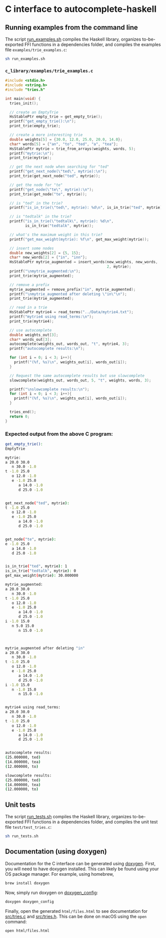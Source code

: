 # C interface to autocomplete-haskell

## Running examples from the command line

The script [run_examples.sh](run_examples.sh) compiles the Haskell library, organizes to-be-exported FFI functions in a dependencies folder, and compiles the examples file `examples/trie_examples.c`: 

```zsh
sh run_examples.sh
```

### `c_library/examples/trie_examples.c`

```c
#include <stdio.h>
#include <string.h>
#include "tries.h"

int main(void) {
  tries_init();

  // create an EmptyTrie
  HsStablePtr empty_trie = get_empty_trie();
  printf("get_empty_trie():\n");
  print_trie(empty_trie);

  // create a more interesting trie
  double weights[5] = {30.0, 12.0, 25.0, 20.0, 14.0};
  char* words[5] = {"an", "to", "ted", "a", "tea"};
  HsStablePtr mytrie = trie_from_arrays(weights, words, 5);
  printf("mytrie:\n");
  print_trie(mytrie);

  // get the next node when searching for "ted"
  printf("get_next_node(\"ted\", mytrie):\n");
  print_trie(get_next_node("ted", mytrie));

  // get the node for "te"
  printf("get_node(\"te\", mytrie):\n");
  print_trie(get_node("te", mytrie));

  // is "ted" in the trie?
  printf("is_in_trie(\"ted\", mytrie): %d\n", is_in_trie("ted", mytrie));

  // is "tedtalk" in the trie?
  printf("is_in_trie(\"tedtalk\", mytrie): %d\n",
         is_in_trie("tedtalk", mytrie));

  // what's the maximum weight in this trie?
  printf("get_max_weight(mytrie): %f\n", get_max_weight(mytrie));

  // insert some nodes
  double new_weights[2] = {5, 15};
  char* new_words[2] = {"in", "inn"};
  HsStablePtr mytrie_augmented = insert_words(new_weights, new_words,
                                              2, mytrie);
  printf("\nmytrie_augmented:\n");
  print_trie(mytrie_augmented);

  // remove a prefix
  mytrie_augmented = remove_prefix("in", mytrie_augmented);
  printf("\nmytrie_augmented after deleting \"in\"\n");
  print_trie(mytrie_augmented);

  // read in a trie
  HsStablePtr mytrie4 = read_terms("../Data/mytrie4.txt");
  printf("mytrie4 using read_terms:\n");
  print_trie(mytrie4);

  // use autocomplete
  double weights_out[3];
  char* words_out[3];
  autocomplete(weights_out, words_out, "t", mytrie4, 3);
  printf("autocomplete results:\n");

  for (int i = 0; i < 3; i++){
    printf("(%f, %s)\n", weights_out[i], words_out[i]);
  }

  // Request the same autocomplete results but use slowcomplete
  slowcomplete(weights_out, words_out, 5, "t", weights, words, 3);

  printf("\nslowcomplete results:\n");
  for (int i = 0; i < 3; i++){
    printf("(%f, %s)\n", weights_out[i], words_out[i]);
  }

  tries_end();
  return 0;
}
```

### Expected output from the above C program:

```zsh
get_empty_trie():
EmptyTrie

mytrie:
a 20.0 30.0
   n 30.0 -1.0
t -1.0 25.0
   o 12.0 -1.0
   e -1.0 25.0
      a 14.0 -1.0
      d 25.0 -1.0


get_next_node("ted", mytrie):
t -1.0 25.0
   o 12.0 -1.0
   e -1.0 25.0
      a 14.0 -1.0
      d 25.0 -1.0


get_node("te", mytrie):
e -1.0 25.0
   a 14.0 -1.0
   d 25.0 -1.0


is_in_trie("ted", mytrie): 1
is_in_trie("tedtalk", mytrie): 0
get_max_weight(mytrie): 30.000000

mytrie_augmented:
a 20.0 30.0
   n 30.0 -1.0
t -1.0 25.0
   o 12.0 -1.0
   e -1.0 25.0
      a 14.0 -1.0
      d 25.0 -1.0
i -1.0 15.0
   n 5.0 15.0
      n 15.0 -1.0



mytrie_augmented after deleting "in"
a 20.0 30.0
   n 30.0 -1.0
t -1.0 25.0
   o 12.0 -1.0
   e -1.0 25.0
      a 14.0 -1.0
      d 25.0 -1.0
i -1.0 15.0
   n -1.0 15.0
      n 15.0 -1.0


mytrie4 using read_terms:
a 20.0 30.0
   n 30.0 -1.0
t -1.0 25.0
   o 12.0 -1.0
   e -1.0 25.0
      a 14.0 -1.0
      d 25.0 -1.0


autocomplete results:
(25.000000, ted)
(14.000000, tea)
(12.000000, to)

slowcomplete results:
(25.000000, ted)
(14.000000, tea)
(12.000000, to)

```

## Unit tests

The script [run_tests.sh](run_tests.sh) compiles the Haskell library, organizes to-be-exported FFI functions in a dependencies folder, and compiles the unit test file `test/test_tries.c`: 

```zsh
sh run_tests.sh
```

## Documentation (using doxygen)

Documentation for the C interface can be generated using [doxygen](https://www.doxygen.nl/index.html). First, you will need to have doxygen installed. This can likely be found using your OS package manager. For example, using homebrew,

```zsh
brew install doxygen
```

Now, simply run doxygen on [doxygen_config](doxygen_config):

```zsh
doxygen doxygen_config
```

Finally, open the generated `html/files.html` to see documentation for [src/tries.c](src/tries.c) and [src/tries.h](src/tries.h). This can be done on macOS using the `open` command:

```zsh
open html/files.html
```

